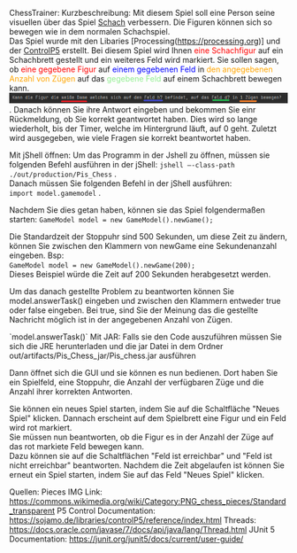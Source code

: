 ChessTrainer:
Kurzbeschreibung:
Mit diesem Spiel soll eine Person seine visuellen über das Spiel [Schach](https://de.wikipedia.org/wiki/Schach) verbessern.
Die Figuren können sich so bewegen wie in dem normalen Schachspiel. <br>
Das Spiel wurde mit den Libaries [Processing(https://processing.org)] und der [ControlP5](https://www.sojamo.de/libraries/controlP5/) erstellt.
Bei diesem Spiel wird Ihnen <span style="color:red">eine Schachfigur</span> auf ein Schachbrett gestellt und
ein weiteres Feld wird markiert. Sie sollen sagen, ob <span style="color:red">eine gegebene Figur </span> auf <span style="color:blue">einem gegebenen Feld</span> in <span style="color:orange">den angegebenen Anzahl von Zügen</span> auf das <span style="color:lightgreen">gegebene Feld</span> auf einem Schachbrett bewegen kann.
![jShell Beispiel](Jshell_example.png).
Danach können Sie ihre Antwort eingeben und bekommen Sie einr Rückmeldung, ob Sie korrekt geantwortet haben.
Dies wird so lange wiederholt, bis der Timer, welche im Hintergrund läuft, auf 0 geht. Zuletzt wird ausgegeben, wie viele Fragen sie korrekt beantwortet haben.  


Mit jShell öffnen:
Um das Programm in der Jshell zu öffnen, müssen sie folgenden Befehl ausführen in der jShell:
`jshell –-class-path ./out/production/Pis_Chess` .<br>
Danach müssen Sie folgenden Befehl in der jShell ausführen:<br>
`import model.gamemodel` .

Nachdem Sie dies getan haben, können sie das Spiel folgendermaßen starten:
`GameModel model = new GameModel().newGame();`

Die Standardzeit der Stoppuhr sind 500 Sekunden, um diese Zeit zu ändern, können Sie zwischen den Klammern von newGame eine Sekundenanzahl eingeben.
Bsp:<br>
`GameModel model = new GameModel().newGame(200);`
<br>
Dieses Beispiel würde die Zeit auf 200 Sekunden herabgesetzt werden.<br>
<p></p>
Um das danach gestellte Problem zu beantworten können Sie model.answerTask() eingeben und zwischen den Klammern entweder true oder false eingeben.
Bei true, sind Sie der Meinung das die gestellte Nachricht möglich ist in der angegebenen Anzahl von Zügen.<br>
<p>`model.answerTask()`
Mit JAR:
Falls sie den Code auszuführen müssen Sie sich die JRE herunterladen und die jar Datei in dem Ordner out/artifacts/Pis_Chess_jar/Pis_chess.jar ausführen

Dann öffnet sich die GUI und sie können es nun bedienen.
Dort haben Sie ein Spielfeld, eine Stoppuhr, die Anzahl der verfügbaren Züge und die Anzahl ihrer korrekten Antworten.

Sie können ein neues Spiel starten, indem Sie auf die Schaltfläche "Neues Spiel" klicken. Dannach erscheint auf dem Spielbrett eine Figur und ein Feld wird rot markiert.<br>
Sie müssen nun beantworten, ob die Figur es in der Anzahl der Züge auf das rot markiete Feld bewegen kann.<br> Dazu können sie auf die Schaltflächen
"Feld ist erreichbar" und "Feld ist nicht erreichbar" beantworten. Nachdem die Zeit abgelaufen ist können Sie erneut ein Spiel starten, indem Sie auf das Feld "Neues Spiel" klicken.

Quellen:
Pieces IMG Link: https://commons.wikimedia.org/wiki/Category:PNG_chess_pieces/Standard_transparent
P5 Control Documentation: https://sojamo.de/libraries/controlP5/reference/index.html
Threads: https://docs.oracle.com/javase/7/docs/api/java/lang/Thread.html
JUnit 5 Documentation: https://junit.org/junit5/docs/current/user-guide/


